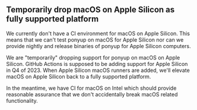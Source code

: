 ## Temporarily drop macOS on Apple Silicon as fully supported platform

We currently don't have a CI environment for macOS on Apple Silicon. This means that we can't test ponyup on macOS for Apple Silicon nor can we provide nightly and release binaries of ponyup for Apple Silicon computers.

We are "temporarily" dropping support for ponyup on macOS on Apple Silicon. GitHub Actions is supposed to be adding support for Apple Silicon in Q4 of 2023. When Apple Silicon macOS runners are added, we'll elevate macOS on Apple Silicon back to a fully supported platform.

In the meantime, we have CI for macOS on Intel which should provide reasonable assurance that we don't accidentally break macOS related functionality.

